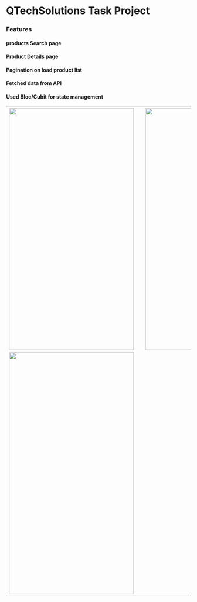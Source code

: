 # QTechSolutions Task Project

<h3> Features </h3>
         <h4>products Search page</h4> 
         <h4>Product Details page</h4>
         <h4>Pagination on load product list</h4>
         <h4>Fetched data from API</h4>
         <h4>Used Bloc/Cubit for state management</h4>


 
<table>
<tr>
<td> 
<img src="https://user-images.githubusercontent.com/90932124/220845260-feda6add-27a1-48ac-be31-46aaa48a4b79.jpg" width="340" height="660"/>
</td>
<td>        </td>
<td><img src="https://user-images.githubusercontent.com/90932124/220845394-f36179a9-33fc-440e-9cce-fe2dd0505251.jpg"  width="340" height="660"/></td>
</tr>
<tr>
<td><img src="https://user-images.githubusercontent.com/90932124/220845471-688ba641-cc1e-47e0-ada8-9bc699e452a5.jpg"  width="340" height="660"/></td>
</tr>
</table>
